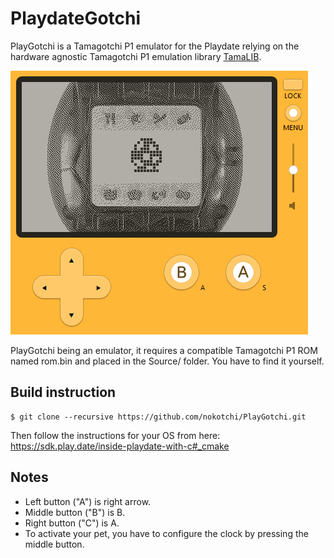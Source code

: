 # PlaydateGotchi

PlayGotchi is a Tamagotchi P1 emulator for the Playdate relying on the hardware agnostic Tamagotchi P1 emulation library [TamaLIB](https://github.com/jcrona/tamalib/).

![Simulator screenshot](images/simulator.png)

PlayGotchi being an emulator, it requires a compatible Tamagotchi P1 ROM named rom.bin and placed in the Source/ folder.
You have to find it yourself.

## Build instruction
```
$ git clone --recursive https://github.com/nokotchi/PlayGotchi.git
```
Then follow the instructions for your OS from here: https://sdk.play.date/inside-playdate-with-c#_cmake

## Notes
- Left button ("A") is right arrow.
- Middle button ("B") is B.
- Right button ("C") is A.
- To activate your pet, you have to configure the clock by pressing the middle button.